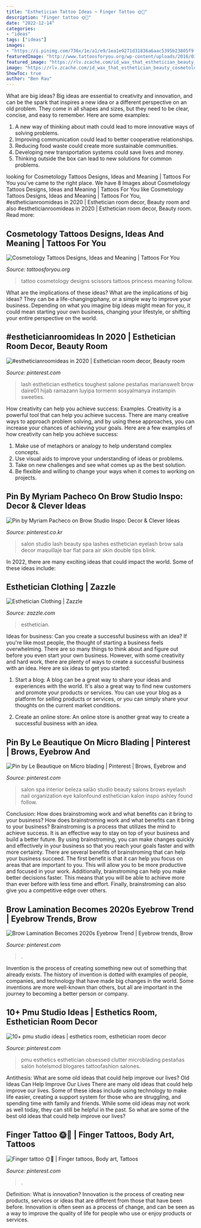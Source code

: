 ```yaml
---
title: "Esthetician Tattoo Ideas ~ Finger Tattoo 🌞🌙"
description: "Finger tattoo 🌞🌙"
date: "2022-12-14"
categories:
- "ideas"
tags: ["ideas"]
images:
- "https://i.pinimg.com/736x/1e/a1/e9/1ea1e9271d31836a6aac5395b23805f9.jpg"
featuredImage: "http://www.tattoosforyou.org/wp-content/uploads/2016/03/Cosmetology-Tattoo-Designs.jpg"
featured_image: "https://rlv.zcache.com/id_wax_that_esthetician_beauty_cosmetologist_t_shirt-r524ac2b6406842ceb166f52742f81921_65ytt_600.jpg"
image: "https://rlv.zcache.com/id_wax_that_esthetician_beauty_cosmetologist_t_shirt-r524ac2b6406842ceb166f52742f81921_65ytt_600.jpg"
ShowToc: true
author: "Ben Rau"
---
```



What are big ideas?
Big ideas are essential to creativity and innovation, and can be the spark that inspires a new idea or a different perspective on an old problem. They come in all shapes and sizes, but they need to be clear, concise, and easy to remember. Here are some examples:
1. A new way of thinking about math could lead to more innovative ways of solving problems. 
2. Improving communication could lead to better cooperative relationships. 
3. Reducing food waste could create more sustainable communities. 
4. Developing new transportation systems could save lives and money. 
5. Thinking outside the box can lead to new solutions for common problems.

	

		
looking for Cosmetology Tattoos Designs, Ideas and Meaning | Tattoos For You you've came to the right place. We have 8 Images about Cosmetology Tattoos Designs, Ideas and Meaning | Tattoos For You like Cosmetology Tattoos Designs, Ideas and Meaning | Tattoos For You, #estheticianroomideas in 2020 | Esthetician room decor, Beauty room and also #estheticianroomideas in 2020 | Esthetician room decor, Beauty room. Read more:
		
    
## Cosmetology Tattoos Designs, Ideas And Meaning | Tattoos For You

<img loading=lazy src="http://www.tattoosforyou.org/wp-content/uploads/2016/03/Cosmetology-Tattoo-Designs.jpg" onerror="this.onerror=null;this.src='https://tse2.mm.bing.net/th?id=OIP.BdkReDGFysGwY_rTkIlSXgHaHa&amp;pid=15.1';" alt="Cosmetology Tattoos Designs, Ideas and Meaning | Tattoos For You">

_Source: tattoosforyou.org_

>tattoo cosmetology designs scissors tattoos princess meaning follow. 

	

What are the implications of these ideas?
What are the implications of big ideas? They can be a life-changingiphany, or a simple way to improve your business. Depending on what you imagine big ideas might mean for you, it could mean starting your own business, changing your lifestyle, or shifting your entire perspective on the world.

    
## #estheticianroomideas In 2020 | Esthetician Room Decor, Beauty Room

<img loading=lazy src="https://i.pinimg.com/736x/66/4e/3b/664e3bad8c375ceefde8154da8fa4122.jpg" onerror="this.onerror=null;this.src='https://tse3.mm.bing.net/th?id=OIP.IORlWq0AfnY5ivUNXM8C6gHaJP&amp;pid=15.1';" alt="#estheticianroomideas in 2020 | Esthetician room decor, Beauty room">

_Source: pinterest.com_

>lash esthetician esthetics toughest salone pestañas marianswelt brow daire01 hijab ramazann luyipa tormenn sosyalmanya instampin sweeties. 

	

How creativity can help you achieve success: Examples.
Creativity is a powerful tool that can help you achieve success. There are many creative ways to approach problem solving, and by using these approaches, you can increase your chances of achieving your goals. Here are a few examples of how creativity can help you achieve success: 
1. Make use of metaphors or analogy to help understand complex concepts.
2. Use visual aids to improve your understanding of ideas or problems.
3. Take on new challenges and see what comes up as the best solution.
4. Be flexible and willing to change your ways when it comes to working on projects.

    
## Pin By Myriam Pacheco On Brow Studio Inspo: Decor &amp; Clever Ideas

<img loading=lazy src="https://i.pinimg.com/originals/94/4c/ba/944cbabffa3daad4a2e231d4139c90ec.jpg" onerror="this.onerror=null;this.src='https://tse2.mm.bing.net/th?id=OIP.my9W9Ae2UnivJzU0Lj3WFQHaHa&amp;pid=15.1';" alt="Pin by Myriam Pacheco on Brow Studio Inspo: Decor &amp; Clever Ideas">

_Source: pinterest.co.kr_

>salon studio lash beauty spa lashes esthetician eyelash brow sala decor maquillaje bar flat para air skin double tips blink. 

	

In 2022, there are many exciting ideas that could impact the world. Some of these ideas include: 

    
## Esthetician Clothing | Zazzle

<img loading=lazy src="https://rlv.zcache.com/id_wax_that_esthetician_beauty_cosmetologist_t_shirt-r524ac2b6406842ceb166f52742f81921_65ytt_600.jpg" onerror="this.onerror=null;this.src='https://tse1.mm.bing.net/th?id=OIP.IQzNaXdJvRXc0DsAnl9RYAHaHa&amp;pid=15.1';" alt="Esthetician Clothing | Zazzle">

_Source: zazzle.com_

>esthetician. 

	

Ideas for business: Can you create a successful business with an idea?
If you're like most people, the thought of starting a business feels overwhelming. There are so many things to think about and figure out before you even start your own business. However, with some creativity and hard work, there are plenty of ways to create a successful business with an idea. Here are six ideas to get you started:
1) Start a blog: A blog can be a great way to share your ideas and experiences with the world. It's also a great way to find new customers and promote your products or services. You can use your blog as a platform for selling products or services, or you can simply share your thoughts on the current market conditions.

2) Create an online store: An online store is another great way to create a successful business with an idea.

    
## Pin By Le Beautique On Micro Blading | Pinterest | Brows, Eyebrow And

<img loading=lazy src="https://s-media-cache-ak0.pinimg.com/originals/90/92/4d/90924df27a25223b7ab8274d4c78e01b.jpg" onerror="this.onerror=null;this.src='https://tse2.mm.bing.net/th?id=OIP.TieUgYFVdaopDI0erWxV-wHaFj&amp;pid=15.1';" alt="Pin by Le Beautique on Micro blading | Pinterest | Brows, Eyebrow and">

_Source: pinterest.com_

>salon spa interior beleza salão studio beauty salons brows eyelash nail organization eye kalonfound esthetician kalon inspo ashley found follow. 

	

Conclusion: How does brainstroming work and what benefits can it bring to your business?
How does brainstroming work and what benefits can it bring to your business? Brainstroming is a process that utilizes the mind to achieve success. It is an effective way to stay on top of your business and build a better future. By using brainstroming, you can make changes quickly and effectively in your business so that you reach your goals faster and with more certainty. There are several benefits of brainstroming that can help your business succeed. The first benefit is that it can help you focus on areas that are important to you. This will allow you to be more productive and focused in your work. Additionally, brainstroming can help you make better decisions faster. This means that you will be able to achieve more than ever before with less time and effort. Finally, brainstroming can also give you a competitive edge over others.

    
## Brow Lamination Becomes 2020s Eyebrow Trend | Eyebrow Trends, Brow

<img loading=lazy src="https://i.pinimg.com/736x/1e/a1/e9/1ea1e9271d31836a6aac5395b23805f9.jpg" onerror="this.onerror=null;this.src='https://tse1.mm.bing.net/th?id=OIP.9vxD-zT3y3RS7xbOu2wAOAHaHa&amp;pid=15.1';" alt="Brow Lamination Becomes 2020s Eyebrow Trend | Eyebrow trends, Brow">

_Source: pinterest.com_

>. 

	

Invention is the process of creating something new out of something that already exists. The history of invention is dotted with examples of people, companies, and technology that have made big changes in the world. Some inventions are more well-known than others, but all are important in the journey to becoming a better person or company.

    
## 10+ Pmu Studio Ideas | Esthetics Room, Esthetician Room Decor

<img loading=lazy src="https://i.pinimg.com/474x/78/01/08/7801085ef290bcfd8a843156487daf7b.jpg" onerror="this.onerror=null;this.src='https://tse2.mm.bing.net/th?id=OIP.lznW5CLrLwNC4R9w4mrkDwAAAA&amp;pid=15.1';" alt="10+ pmu studio ideas | esthetics room, esthetician room decor">

_Source: pinterest.com_

>pmu esthetics esthetician obsessed clutter microblading pestañas salón hotelsmod blogares tattoofashion salones. 

	

Antithesis: What are some old ideas that could help improve our lives?
Old Ideas Can Help Improve Our Lives
There are many old ideas that could help improve our lives. Some of these ideas include using technology to make life easier, creating a support system for those who are struggling, and spending time with family and friends. While some old ideas may not work as well today, they can still be helpful in the past. So what are some of the best old ideas that could help improve our lives?

    
## Finger Tattoo 🌞🌙 | Finger Tattoos, Body Art, Tattoos

<img loading=lazy src="https://i.pinimg.com/736x/92/15/17/921517c54e11d985acae198ea59d5a7a.jpg" onerror="this.onerror=null;this.src='https://tse3.mm.bing.net/th?id=OIP.Ggtvt1dOdFkHefby_idAggHaJ3&amp;pid=15.1';" alt="Finger tattoo 🌞🌙 | Finger tattoos, Body art, Tattoos">

_Source: pinterest.com_

>. 

	

Definition: What is innovation?
Innovation is the process of creating new products, services or ideas that are different from those that have been before. Innovation is often seen as a process of change, and can be seen as a way to improve the quality of life for people who use or enjoy products or services.

